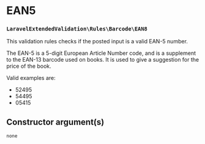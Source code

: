 # EAN5
### `LaravelExtendedValidation\Rules\Barcode\EAN8`

This validation rules checks if the posted input is a valid EAN-5 number.

The EAN-5 is a 5-digit European Article Number code, and is a supplement to the EAN-13 barcode used on books. It is used to give a suggestion for the price of the book.

Valid examples are:

- 52495
- 54495
- 05415


## Constructor argument(s)

```php
none
```